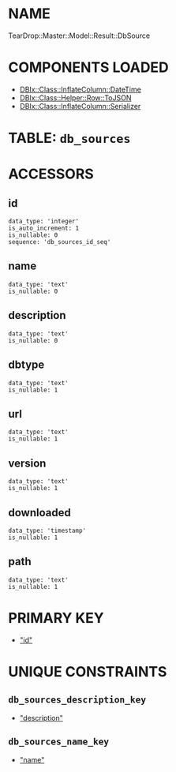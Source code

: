 # NAME

TearDrop::Master::Model::Result::DbSource

# COMPONENTS LOADED

- [DBIx::Class::InflateColumn::DateTime](https://metacpan.org/pod/DBIx::Class::InflateColumn::DateTime)
- [DBIx::Class::Helper::Row::ToJSON](https://metacpan.org/pod/DBIx::Class::Helper::Row::ToJSON)
- [DBIx::Class::InflateColumn::Serializer](https://metacpan.org/pod/DBIx::Class::InflateColumn::Serializer)

# TABLE: `db_sources`

# ACCESSORS

## id

    data_type: 'integer'
    is_auto_increment: 1
    is_nullable: 0
    sequence: 'db_sources_id_seq'

## name

    data_type: 'text'
    is_nullable: 0

## description

    data_type: 'text'
    is_nullable: 0

## dbtype

    data_type: 'text'
    is_nullable: 1

## url

    data_type: 'text'
    is_nullable: 1

## version

    data_type: 'text'
    is_nullable: 1

## downloaded

    data_type: 'timestamp'
    is_nullable: 1

## path

    data_type: 'text'
    is_nullable: 1

# PRIMARY KEY

- ["id"](#id)

# UNIQUE CONSTRAINTS

## `db_sources_description_key`

- ["description"](#description)

## `db_sources_name_key`

- ["name"](#name)
